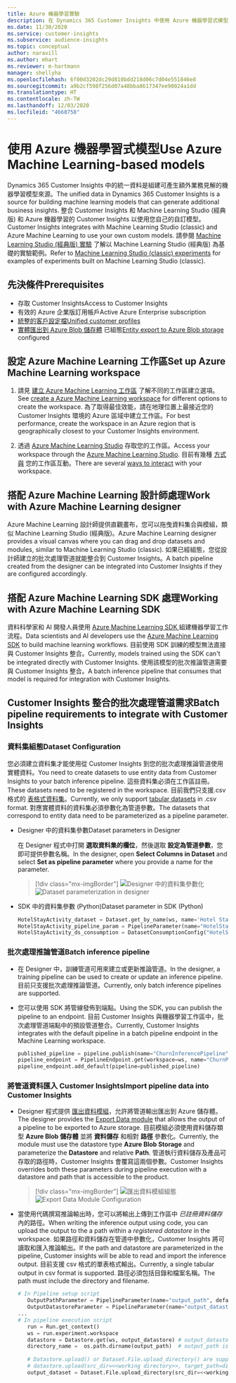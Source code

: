 ```yaml
---
title: Azure 機器學習實驗
description: 在 Dynamics 365 Customer Insights 中使用 Azure 機器學習式模型。
ms.date: 11/30/2020
ms.service: customer-insights
ms.subservice: audience-insights
ms.topic: conceptual
author: naravill
ms.author: mhart
ms.reviewer: m-hartmann
manager: shellyha
ms.openlocfilehash: 6f00d3202dc29d810bdd218d06c7d04e551846e8
ms.sourcegitcommit: a9b2cf598f256d07a48bba8617347ee90024a1dd
ms.translationtype: HT
ms.contentlocale: zh-TW
ms.lasthandoff: 12/03/2020
ms.locfileid: "4668758"
---
```

# <a name="use-azure-machine-learning-based-models"></a><span data-ttu-id="6fc44-103">使用 Azure 機器學習式模型</span><span class="sxs-lookup"><span data-stu-id="6fc44-103">Use Azure Machine Learning-based models</span></span>

<span data-ttu-id="6fc44-104">Dynamics 365 Customer Insights 中的統一資料是組建可產生額外業務見解的機器學習模型來源。</span><span class="sxs-lookup"><span data-stu-id="6fc44-104">The unified data in Dynamics 365 Customer Insights is a source for building machine learning models that can generate additional business insights.</span></span> <span data-ttu-id="6fc44-105">整合 Customer Insights 和 Machine Learning Studio (經典版) 和 Azure 機器學習的 Customer Insights 以使用您自己的自訂模型。</span><span class="sxs-lookup"><span data-stu-id="6fc44-105">Customer Insights integrates with Machine Learning Studio (classic) and Azure Machine Learning to use your own custom models.</span></span> <span data-ttu-id="6fc44-106">請參閱 [Machine Learning Studio (經典版) 實驗](machine-learning-studio-experiments.md) 了解以 Machine Learning Studio (經典版) 為基礎的實驗範例。</span><span class="sxs-lookup"><span data-stu-id="6fc44-106">Refer to [Machine Learning Studio (classic) experiments](machine-learning-studio-experiments.md) for examples of experiments built on Machine Learning Studio (classic).</span></span> 

## <a name="prerequisites"></a><span data-ttu-id="6fc44-107">先決條件</span><span class="sxs-lookup"><span data-stu-id="6fc44-107">Prerequisites</span></span>

- <span data-ttu-id="6fc44-108">存取 Customer Insights</span><span class="sxs-lookup"><span data-stu-id="6fc44-108">Access to Customer Insights</span></span>
- <span data-ttu-id="6fc44-109">有效的 Azure 企業版訂用帳戶</span><span class="sxs-lookup"><span data-stu-id="6fc44-109">Active Azure Enterprise subscription</span></span>
- [<span data-ttu-id="6fc44-110">統整的客戶設定檔</span><span class="sxs-lookup"><span data-stu-id="6fc44-110">Unified customer profiles</span></span>](data-unification.md)
- <span data-ttu-id="6fc44-111">[實體匯出到 Azure Blob 儲存體](export-azure-blob-storage.md) 已組態</span><span class="sxs-lookup"><span data-stu-id="6fc44-111">[Entity export to Azure Blob storage](export-azure-blob-storage.md) configured</span></span>

## <a name="set-up-azure-machine-learning-workspace"></a><span data-ttu-id="6fc44-112">設定 Azure Machine Learning 工作區</span><span class="sxs-lookup"><span data-stu-id="6fc44-112">Set up Azure Machine Learning workspace</span></span>

1. <span data-ttu-id="6fc44-113">請見 [建立 Azure Machine Learning 工作區](https://docs.microsoft.com/azure/machine-learning/concept-workspace#-create-a-workspace) 了解不同的工作區建立選項。</span><span class="sxs-lookup"><span data-stu-id="6fc44-113">See [create a Azure Machine Learning workspace](https://docs.microsoft.com/azure/machine-learning/concept-workspace#-create-a-workspace) for different options to create the workspace.</span></span> <span data-ttu-id="6fc44-114">為了取得最佳效能，請在地理位置上最接近您的 Customer Insights 環境的 Azure 區域中建立工作區。</span><span class="sxs-lookup"><span data-stu-id="6fc44-114">For best performance, create the workspace in an Azure region that is geographically closest to your Customer Insights environment.</span></span>

1. <span data-ttu-id="6fc44-115">透過 [Azure Machine Learning Studio](https://ml.azure.com/) 存取您的工作區。</span><span class="sxs-lookup"><span data-stu-id="6fc44-115">Access your workspace through the [Azure Machine Learning Studio](https://ml.azure.com/).</span></span> <span data-ttu-id="6fc44-116">目前有幾種 [方式與](https://docs.microsoft.com/azure/machine-learning/concept-workspace#tools-for-workspace-interaction) 您的工作區互動。</span><span class="sxs-lookup"><span data-stu-id="6fc44-116">There are several [ways to interact](https://docs.microsoft.com/azure/machine-learning/concept-workspace#tools-for-workspace-interaction) with your workspace.</span></span>

## <a name="work-with-azure-machine-learning-designer"></a><span data-ttu-id="6fc44-117">搭配 Azure Machine Learning 設計師處理</span><span class="sxs-lookup"><span data-stu-id="6fc44-117">Work with Azure Machine Learning designer</span></span>

<span data-ttu-id="6fc44-118">Azure Machine Learning 設計師提供直觀畫布，您可以拖曳資料集合與模組，類似 Machine Learning Studio (經典版)。</span><span class="sxs-lookup"><span data-stu-id="6fc44-118">Azure Machine Learning designer provides a visual canvas where you can drag and drop datasets and modules, similar to Machine Learning Studio (classic).</span></span> <span data-ttu-id="6fc44-119">如果已經組態，您從設計師建立的批次處理管道就能整合到 Customer Insights。</span><span class="sxs-lookup"><span data-stu-id="6fc44-119">A batch pipeline created from the designer can be integrated into Customer Insights if they are configured accordingly.</span></span> 
   
## <a name="working-with-azure-machine-learning-sdk"></a><span data-ttu-id="6fc44-120">搭配 Azure Machine Learning SDK 處理</span><span class="sxs-lookup"><span data-stu-id="6fc44-120">Working with Azure Machine Learning SDK</span></span>

<span data-ttu-id="6fc44-121">資料科學家和 AI 開發人員使用 [Azure Machine Learning SDK ](https://docs.microsoft.com/python/api/overview/azure/ml/?view=azure-ml-py&preserve-view=true) 組建機器學習工作流程。</span><span class="sxs-lookup"><span data-stu-id="6fc44-121">Data scientists and AI developers use the [Azure Machine Learning SDK](https://docs.microsoft.com/python/api/overview/azure/ml/?view=azure-ml-py&preserve-view=true) to build machine learning workflows.</span></span> <span data-ttu-id="6fc44-122">目前使用 SDK 訓練的模型無法直接與 Customer Insights 整合。</span><span class="sxs-lookup"><span data-stu-id="6fc44-122">Currently, models trained using the SDK can't be integrated directly with Customer Insights.</span></span> <span data-ttu-id="6fc44-123">使用該模型的批次推論管道需要與 Customer Insights 整合。</span><span class="sxs-lookup"><span data-stu-id="6fc44-123">A batch inference pipeline that consumes that model is required for integration with Customer Insights.</span></span>

## <a name="batch-pipeline-requirements-to-integrate-with-customer-insights"></a><span data-ttu-id="6fc44-124">Customer Insights 整合的批次處理管道需求</span><span class="sxs-lookup"><span data-stu-id="6fc44-124">Batch pipeline requirements to integrate with Customer Insights</span></span>

### <a name="dataset-configuration"></a><span data-ttu-id="6fc44-125">資料集組態</span><span class="sxs-lookup"><span data-stu-id="6fc44-125">Dataset Configuration</span></span>

<span data-ttu-id="6fc44-126">您必須建立資料集才能使用從 Customer Insights 到您的批次處理推論管道使用實體資料。</span><span class="sxs-lookup"><span data-stu-id="6fc44-126">You need to create datasets to use entity data from Customer Insights to your batch inference pipeline.</span></span> <span data-ttu-id="6fc44-127">這些資料集必須在工作區註冊。</span><span class="sxs-lookup"><span data-stu-id="6fc44-127">These datasets need to be registered in the workspace.</span></span> <span data-ttu-id="6fc44-128">目前我們只支援.csv 格式的 [表格式資料集](https://docs.microsoft.com/azure/machine-learning/how-to-create-register-datasets#tabulardataset)。</span><span class="sxs-lookup"><span data-stu-id="6fc44-128">Currently, we only support [tabular datasets](https://docs.microsoft.com/azure/machine-learning/how-to-create-register-datasets#tabulardataset) in .csv format.</span></span> <span data-ttu-id="6fc44-129">對應實體資料的資料集必須參數化為管道參數。</span><span class="sxs-lookup"><span data-stu-id="6fc44-129">The datasets that correspond to entity data need to be parameterized as a pipeline parameter.</span></span>
   
* <span data-ttu-id="6fc44-130">Designer 中的資料集參數</span><span class="sxs-lookup"><span data-stu-id="6fc44-130">Dataset parameters in Designer</span></span>
   
     <span data-ttu-id="6fc44-131">在 Designer 程式中打開 **選取資料集的欄位**，然後選取 **設定為管道參數**，您即可提供參數名稱。</span><span class="sxs-lookup"><span data-stu-id="6fc44-131">In the designer, open **Select Columns in Dataset** and select **Set as pipeline parameter** where you provide a name for the parameter.</span></span>

     > [!div class="mx-imgBorder"]
     > <span data-ttu-id="6fc44-132">![Designer 中的資料集參數化](media/intelligence-designer-dataset-parameters.png "Designer 中的資料集參數化")</span><span class="sxs-lookup"><span data-stu-id="6fc44-132">![Dataset parameterization in designer](media/intelligence-designer-dataset-parameters.png "Dataset parameterization in designer")</span></span>
   
* <span data-ttu-id="6fc44-133">SDK 中的資料集參數 (Python)</span><span class="sxs-lookup"><span data-stu-id="6fc44-133">Dataset parameter in SDK (Python)</span></span>
   
   ```python
   HotelStayActivity_dataset = Dataset.get_by_name(ws, name='Hotel Stay Activity Data')
   HotelStayActivity_pipeline_param = PipelineParameter(name="HotelStayActivity_pipeline_param", default_value=HotelStayActivity_dataset)
   HotelStayActivity_ds_consumption = DatasetConsumptionConfig("HotelStayActivity_dataset", HotelStayActivity_pipeline_param)
   ```

### <a name="batch-inference-pipeline"></a><span data-ttu-id="6fc44-134">批次處理推論管道</span><span class="sxs-lookup"><span data-stu-id="6fc44-134">Batch inference pipeline</span></span>
  
* <span data-ttu-id="6fc44-135">在 Designer 中，訓練管道可用來建立或更新推論管道。</span><span class="sxs-lookup"><span data-stu-id="6fc44-135">In the designer, a training pipeline can be used to create or update an inference pipeline.</span></span> <span data-ttu-id="6fc44-136">目前只支援批次處理推論管道。</span><span class="sxs-lookup"><span data-stu-id="6fc44-136">Currently, only batch inference pipelines are supported.</span></span>

* <span data-ttu-id="6fc44-137">您可以使用 SDK 將管線發佈到端點。</span><span class="sxs-lookup"><span data-stu-id="6fc44-137">Using the SDK, you can publish the pipeline to an endpoint.</span></span> <span data-ttu-id="6fc44-138">目前 Customer Insights 與機器學習工作區中，批次處理管道端點中的預設管道整合。</span><span class="sxs-lookup"><span data-stu-id="6fc44-138">Currently, Customer Insights integrates with the default pipeline in a batch pipeline endpoint in the Machine Learning workspace.</span></span>
   
   ```python
   published_pipeline = pipeline.publish(name="ChurnInferencePipeline", description="Published Churn Inference pipeline")
   pipeline_endpoint = PipelineEndpoint.get(workspace=ws, name="ChurnPipelineEndpoint") 
   pipeline_endpoint.add_default(pipeline=published_pipeline)
   ```

### <a name="import-pipeline-data-into-customer-insights"></a><span data-ttu-id="6fc44-139">將管道資料匯入 Customer Insights</span><span class="sxs-lookup"><span data-stu-id="6fc44-139">Import pipeline data into Customer Insights</span></span>

* <span data-ttu-id="6fc44-140">Designer 程式提供 [匯出資料模組](https://docs.microsoft.com/azure/machine-learning/algorithm-module-reference/export-data)，允許將管道輸出匯出到 Azure 儲存體。</span><span class="sxs-lookup"><span data-stu-id="6fc44-140">The designer provides the [Export Data module](https://docs.microsoft.com/azure/machine-learning/algorithm-module-reference/export-data) that allows the output of a pipeline to be exported to Azure storage.</span></span> <span data-ttu-id="6fc44-141">目前模組必須使用資料儲存類型 **Azure Blob 儲存體** 並將 **資料儲存** 和相對 **路徑** 參數化。</span><span class="sxs-lookup"><span data-stu-id="6fc44-141">Currently, the module must use the datastore type **Azure Blob Storage** and parameterize the **Datastore** and relative **Path**.</span></span> <span data-ttu-id="6fc44-142">管道執行資料儲存及產品可存取的路徑時，Customer Insights 會覆寫這兩個參數。</span><span class="sxs-lookup"><span data-stu-id="6fc44-142">Customer Insights overrides both these parameters during pipeline execution with a datastore and path that is accessible to the product.</span></span>
   > [!div class="mx-imgBorder"]
   > <span data-ttu-id="6fc44-143">![匯出資料模組組態](media/intelligence-designer-importdata.png "匯出資料模組組態")</span><span class="sxs-lookup"><span data-stu-id="6fc44-143">![Export Data Module Configuration](media/intelligence-designer-importdata.png "Export Data Module Configuration")</span></span>
   
* <span data-ttu-id="6fc44-144">當使用代碼撰寫推論輸出時，您可以將輸出上傳到工作區中 *已註冊資料儲存* 內的路徑。</span><span class="sxs-lookup"><span data-stu-id="6fc44-144">When writing the inference output using code, you can upload the output to the a path within a *registered datastore* in the workspace.</span></span> <span data-ttu-id="6fc44-145">如果路徑和資料儲存在管道中參數化，Customer Insights 將可讀取和匯入推論輸出。</span><span class="sxs-lookup"><span data-stu-id="6fc44-145">If the path and datastore are parameterized in the pipeline, Customer insights will be able to read and import the inference output.</span></span> <span data-ttu-id="6fc44-146">目前支援 csv 格式的單表格式輸出。</span><span class="sxs-lookup"><span data-stu-id="6fc44-146">Currently, a single tabular output in csv format is supported.</span></span> <span data-ttu-id="6fc44-147">路徑必須包括目錄和檔案名稱。</span><span class="sxs-lookup"><span data-stu-id="6fc44-147">The path must include the directory and filename.</span></span>

   ```python
   # In Pipeline setup script
      OutputPathParameter = PipelineParameter(name="output_path", default_value="HotelChurnOutput/HotelChurnOutput.csv")
      OutputDatastoreParameter = PipelineParameter(name="output_datastore", default_value="workspaceblobstore")
   ...
   # In pipeline execution script
      run = Run.get_context()
      ws = run.experiment.workspace
      datastore = Datastore.get(ws, output_datastore) # output_datastore is parameterized
      directory_name =  os.path.dirname(output_path)  # output_path is parameterized.
      
      # Datastore.upload() or Dataset.File.upload_directory() are supported methods to uplaod the data
      # datastore.upload(src_dir=<<working directory>>, target_path=directory_name, overwrite=False, show_progress=True)
      output_dataset = Dataset.File.upload_directory(src_dir=<<working directory>>, target = (datastore, directory_name)) # Remove trailing "/" from directory_name
   ```
